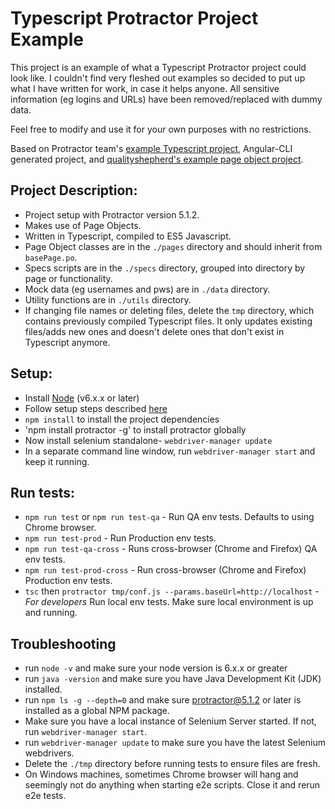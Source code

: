 # Typescript Protractor Project Example
This project is an example of what a Typescript Protractor project could look like. I couldn't find very fleshed out examples so decided to put up what I have written for work, in case it helps anyone. All sensitive information (eg logins and URLs) have been removed/replaced with dummy data.

Feel free to modify and use it for your own purposes with no restrictions.

Based on Protractor team's [example Typescript project](https://github.com/angular/protractor/tree/master/exampleTypescript), Angular-CLI generated project, and [qualityshepherd's example page object project](https://github.com/qualityshepherd/protractor-example).

## Project Description:
* Project setup with Protractor version 5.1.2.
* Makes use of Page Objects.
* Written in Typescript, compiled to ES5 Javascript.
* Page Object classes are in the `./pages` directory and should inherit from `basePage.po`.
* Specs scripts are in the `./specs` directory, grouped into directory by page or functionality.
* Mock data (eg usernames and pws) are in `./data` directory.
* Utility functions are in `./utils` directory. 
* If changing file names or deleting files, delete the `tmp` directory, which contains previously compiled Typescript files. It only updates existing files/adds new ones and doesn't delete ones that don't exist in Typescript anymore. 

## Setup:
* Install [Node](http://nodejs.org) (v6.x.x or later)
* Follow setup steps described [here](http://www.protractortest.org/#/tutorial#setup)
* `npm install` to install the project dependencies
* 'npm install protractor -g' to install protractor globally
* Now install selenium standalone- `webdriver-manager update`
* In a separate command line window, run `webdriver-manager start` and keep it running.

## Run tests:
* `npm run test` or `npm run test-qa` - Run QA env tests. Defaults to using Chrome browser.
* `npm run test-prod` - Run Production env tests.
* `npm run test-qa-cross` - Runs cross-browser (Chrome and Firefox) QA env tests.
* `npm run test-prod-cross` - Run cross-browser (Chrome and Firefox) Production env tests.
* `tsc` then `protractor tmp/conf.js --params.baseUrl=http://localhost` - *For developers* Run local env tests. Make sure local environment is up and running.

## Troubleshooting
* run `node -v` and make sure your node version is 6.x.x or greater
* run `java -version` and make sure you have Java Development Kit (JDK) installed. 
* run `npm ls -g --depth=0` and make sure protractor@5.1.2 or later is installed as a global NPM package.
* Make sure you have a local instance of Selenium Server started. If not, run `webdriver-manager start`.
* run `webdriver-manager update` to make sure you have the latest Selenium webdrivers. 
* Delete the `./tmp` directory before running tests to ensure files are fresh.
* On Windows machines, sometimes Chrome browser will hang and seemingly not do anything when starting e2e scripts. Close it and rerun e2e tests.
